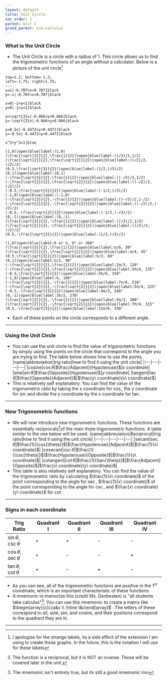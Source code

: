 ```yaml
---
layout: default
title: Unit Circle
nav_order: 2
parent: Unit 1
grand_parent: pre-calculus
---
```

### What is the Unit Circle
* The Unit Circle is a circle with a radius of 1. This circle allows us to find the trigonometric functions of an angle without a calculator. Below is a picture of the unit circle[^1]
```desmos-graph
top=1.2; bottom=-1.2;
left=-1.75; right=1.75;
---
y=x|-0.707<x<0.707|black
y=-x|-0.707<x<0.707|black

x=0|-1<y<1|black
y=0|-1<x<1|black

y=\sqrt{3}x|-0.866<y<0.866|black
y=-\sqrt{3}x|-0.866<y<0.866|black

y=0.5x|-0.4472<y<0.4472|black
y=-0.5x|-0.4472<y<0.4472|black

x^2+y^2=1|blue

(1,0)|open|blue|label:(1,0)
(\frac{\sqrt{3}}{2},\frac{1}{2})|open|blue|label:((√3)/2,1/2)
(\frac{\sqrt{2}}{2},\frac{\sqrt{2}}{2})|open|blue|label:((√2)/2,(√2)/2)
(0.5,\frac{\sqrt{3}}{2})|open|blue|label:(1/2,(√3)/2)
(0,1)|open|blue|label:(0,1)
(-\frac{\sqrt{3}}{2},\frac{1}{2})|open|blue|label:((-√3)/2,1/2)
(-\frac{\sqrt{2}}{2},\frac{\sqrt{2}}{2})|open|blue|label:((-√2)/2,(√2)/2)
(-0.5,\frac{\sqrt{3}}{2})|open|blue|label:(-1/2,(√3)/2)
(-1,0)|open|blue|label:(-1,0)
(-\frac{\sqrt{3}}{2},-\frac{1}{2})|open|blue|label:((-√3)/2,1-/2)
(-\frac{\sqrt{2}}{2},-\frac{\sqrt{2}}{2})|open|blue|label:((-√2)/2,(-√2)/2)
(-0.5,-\frac{\sqrt{3}}{2})|open|blue|label:(-1/2,(-√3)/2)
(0,-1)|open|blue|label:(0,-1)
(\frac{\sqrt{3}}{2},-\frac{1}{2})|open|blue|label:((√3)/2,1/2)
(\frac{\sqrt{2}}{2},-\frac{\sqrt{2}}{2})|open|blue|label:((√2)/2,(√2)/2)
(0.5,-\frac{\sqrt{3}}{2})|open|blue|label:(1/2,(√3)/2)

(1,0)|open|blue|label:0 or π, 0° or 360°
(\frac{\sqrt{3}}{2},\frac{1}{2})|open|blue|label:π/6, 30°
(\frac{\sqrt{2}}{2},\frac{\sqrt{2}}{2})|open|blue|label:π/4, 45°
(0.5,\frac{\sqrt{3}}{2})|open|blue|label:π/3, 60°
(0,1)|open|blue|label:π/2, 90°
(-\frac{\sqrt{3}}{2},\frac{1}{2})|open|blue|label:2π/3, 120°
(-\frac{\sqrt{2}}{2},\frac{\sqrt{2}}{2})|open|blue|label:3π/4, 135°
(-0.5,\frac{\sqrt{3}}{2})|open|blue|label:5π/6, 150°
(-1,0)|open|blue|label:π, 180°
(-\frac{\sqrt{3}}{2},-\frac{1}{2})|open|blue|label:7π/6, 210°
(-\frac{\sqrt{2}}{2},-\frac{\sqrt{2}}{2})|open|blue|label:5π/4, 225°
(-0.5,-\frac{\sqrt{3}}{2})|open|blue|label:4π/3, 240°
(0,-1)|open|blue|label:3π/2, 270°
(\frac{\sqrt{3}}{2},-\frac{1}{2})|open|blue|label:5π/3, 300°
(\frac{\sqrt{2}}{2},-\frac{\sqrt{2}}{2})|open|blue|label:7π/4, 315°
(0.5,-\frac{\sqrt{3}}{2})|open|blue|label:11π/6, 330°
```
* Each of these points on the circle corresponds to a different angle.
---
### Using the Unit Circle
* You can use the unit circle to find the value of trigonometric functions by simply using the points on the circle that correspond to the angle you are trying to find. The table below shows how to use the points.
|name|abbreviation|trig ratio|how to find it using the unit circle|
|---|---|---|---|
|cosine|$\cos{\theta}$|$\frac{Adjacent}{Hypotenuse}$|$x\ coordinate$|
|sine|$\sin{\theta}$|$\frac{Opposite}{Hypotenuse}$|$y\ coordinate$|
|tangent|$\tan{\theta}$|$\frac{Opposite}{Adjacent}$|$\frac{y\ coordinate}{x\ coordinate}$|
* This is relatively self explanatory. You can find the value of the trigonometric ratio by taking the x coordinate for $\cos$, the y coordinate for $\sin$ and divide the y coordinate by the x coordinate for $\tan$.
---
### New Trigonometric functions
* We will now introduce new trigonometric functions. These functions are essentially reciprocals[^2]of the main three trigonometric functions. A table similar to the one below will be used.
|name|abbreviation|Reciprocal|trig ratio|how to find it using the unit circle|
|---|---|---|---|---|
|secant|$\sec{\theta}$|$\frac{1}{\cos{\theta}}$|$\frac{Hypotenuse}{Adjacent}$|$\frac{1}{x\ coordinate}$|
|cosecant|$\csc{\theta}$|$\frac{1}{\csc{\theta}}$|$\frac{Hypotenuse}{Opposite}$|$\frac{1}{y\ coordinate}$|
|cotangent|$\cot{\theta}$|$\frac{1}{\tan{\theta}}$|$\frac{Adjacent}{Opposite}$|$\frac{x\ coordinate}{y\ coordinate}$|
* This table is also relatively self explanatory. You can find the value of the trigonometric ratio by calculating $\frac{1}{x\ coordinate}$ of the point corresponding to the angle for $\sec$, $\frac{1}{x\ coordinate}$ of the point corresponding to the angle for $\csc$, and $\frac{x\ coordinate}{y\ coordinate}$ for $\cot$.
---
### Signs in each coordinate
|Trig Ratio|Quadrant I|Quadrant II|Quadrant III|Quadrant IV|
|---|---|---|---|---|
|$\sin{\theta}$,<br>$\csc{\theta}$|+|+|-|-|
|$\cos{\theta}$,<br>$\sec{\theta}$|+|-|-|+|
|$\tan{\theta}$,<br>$\cot{\theta}$|+|-|+|-|
* As you can see, all of the trigonometric functions are positive in the 1<sup>st</sup> coordinate, which is an important characteristic of these functions.
* A mnemonic to memorize this (credit Ms. Denbesten) is "all students take calculus"[^3]. You can use this mnemonic to create a matrix like $\begin{array}{c|c}a&s \\ \hline t&c\end{array}$ . The letters of these correspond to all, sine, tan, and cosine, and their positions correspond to the quadrant they are in.
---
[^1]: I apologize for the strange labels, its a side effect of the extension I am using to create these graphs. In the future, this is the notation I will use for these labels
[^2]: The function is a reciprocal, but it is NOT an inverse. Those will be covered later in the unit.
[^3]: The mnemonic isn't entirely true, but its still a good mnemonic imo